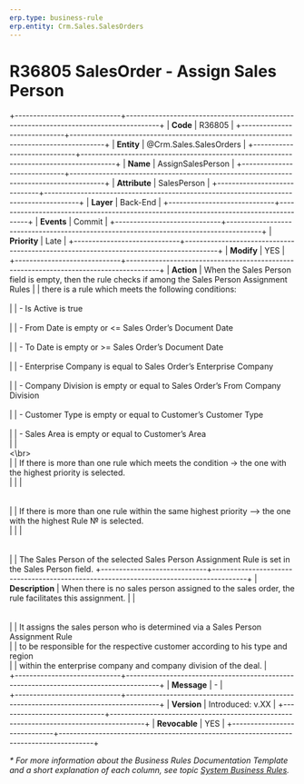 ```yaml
---
erp.type: business-rule
erp.entity: Crm.Sales.SalesOrders
---
```


# R36805 SalesOrder - Assign Sales Person
+-----------------------------+---------------------------------------------------------------------------------------+
| **Code**                    | R36805                                                                                |
+-----------------------------+---------------------------------------------------------------------------------------+
| **Entity**                  | @Crm.Sales.SalesOrders                                                                |
+-----------------------------+---------------------------------------------------------------------------------------+
| **Name**                    | AssignSalesPerson                                                                     |
+-----------------------------+---------------------------------------------------------------------------------------+
| **Attribute**               | SalesPerson                                                                           |
+-----------------------------+---------------------------------------------------------------------------------------+
| **Layer**                   | Back-End                                                                              |
+-----------------------------+---------------------------------------------------------------------------------------+
| **Events**                  | Commit                                                                                |
+-----------------------------+---------------------------------------------------------------------------------------+
| **Priority**                | Late                                                                                  |
+-----------------------------+---------------------------------------------------------------------------------------+
| **Modify**                  | YES                                                                                   |
+-----------------------------+---------------------------------------------------------------------------------------+
| **Action**                  | When the Sales Person field is empty, then the rule checks if among the Sales Person Assignment Rules
|                             | there is a rule which meets the following conditions:<br>                                              
|                             | \- Is Active is true <br>                                                            
|                             | \- From Date is empty or <= Sales Order’s Document Date<br>                          
|                             | \- To Date is empty or >= Sales Order’s Document Date<br>                            
|                             | \- Enterprise Company is equal to Sales Order’s Enterprise Company<br>               
|                             | \- Company Division is empty or equal to Sales Order’s From Company Division<br>     
|                             | \- Customer Type is empty or equal to Customer’s Customer Type<br>                   
|                             | \- Sales Area is empty or equal to Customer’s Area<br>
|                             | <br><\br>                                                                                                                       
|                             | If there is more than one rule which meets the condition -> the one with the highest priority is selected.<br> |
|                             | <br></br>                                                                          
|                             | If there is more than one rule within the same highest priority –> the one with the highest Rule № is selected.<br> | 
|                             | <br></br>                                                                         
|                             | The Sales Person of the selected Sales Person Assignment Rule is set in the Sales Person field. 
+-----------------------------+---------------------------------------------------------------------------------------+
| **Description**             | When there is no sales person assigned to the sales order, the rule facilitates this assignment.
|                             | <br></br>                                                                         
|                             | It assigns the sales person who is determined via a Sales Person Assignment Rule   
|                             | to be responsible for the respective customer according to his type and region   
|                             | within the enterprise company and company division of the deal.                       |                      
+-----------------------------+---------------------------------------------------------------------------------------+
| **Message**                 | \-                                                                                    |                         
+-----------------------------+---------------------------------------------------------------------------------------+
| **Version**                 | Introduced: v.XX                                                                      |
+-----------------------------+---------------------------------------------------------------------------------------+
| **Revocable**               | YES                                                                                   |
+-----------------------------+---------------------------------------------------------------------------------------+

*\* For more information about the Business Rules Documentation Template and a short explanation of each column, see
topic [System Business Rules](../templates/template-description-system-business-rules.md).*
